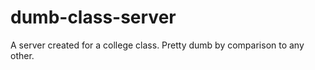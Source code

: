 dumb-class-server
=================

A server created for a college class. Pretty dumb by comparison to any other.
